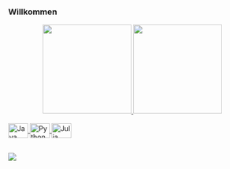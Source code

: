 ### Willkommen

<div align="center">
  <a href="https://github.com/andyreborn1">
  <img height="180em" src="https://github-readme-stats.vercel.app/api?username=andyreborn1&show_icons=true&theme=dracula&include_all_commits=true&count_private=true"/>
  <img height="180em" src="https://github-readme-stats.vercel.app/api/top-langs/?username=andyreborn1&layout=compact&langs_count=7&theme=dracula"/>
</div>
<div style="display: inline_block"><br>
  <img align="center" alt="Java" height="30" width="40" src="https://cdn.jsdelivr.net/gh/devicons/devicon/icons/java/java-original.svg">
  <img align="center" alt="Python" height="30" width="40" src="https://cdn.jsdelivr.net/gh/devicons/devicon/icons/python/python-original.svg">
  <img align="center" alt="Julia" height="30" width="40" src="https://cdn.jsdelivr.net/gh/devicons/devicon/icons/julia/julia-original.svg">
</div>
  
  ##
  
  <div>
      <a href="https://www.linkedin.com/in/vini-ribeiro/" target="_blank"><img src="https://img.shields.io/badge/-LinkedIn-%230077B5?style=for-the-badge&logo=linkedin&logoColor=white" target="_blank"></a> 
  </div>
